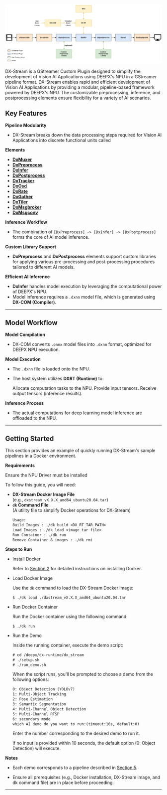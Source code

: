 ![](./../resources/overview.png)

DX-Stream is a GStreamer Custom Plugin designed to simplify the development of Vision AI Applications using DEEPX's NPU in a GStreamer pipeline format.
DX-Stream enables rapid and efficient development of Vision AI Applications by providing a modular, pipeline-based framework powered by DEEPX's NPU. The customizable preprocessing, inference, and postprocessing elements ensure flexibility for a variety of AI scenarios.

## Key Features
**Pipeline Modularity**

- DX-Stream breaks down the data processing steps required for Vision AI Applications into discrete functional units called

**Elements**

- [**DxMuxer**](./elements/dxmuxer.md)
- [**DxPreprocess**](./elements/dxpreprocess.md)
- [**DxInfer**](./elements/dxinfer.md)
- [**DxPostprocess**](./elements/dxpostprocess.md)
- [**DxTracker**](./elements/dxtracker.md)
- [**DxOsd**](./elements/dxosd.md)
- [**DxRate**](./elements/dxrate.md)
- [**DxGather**](./elements/dxgather.md)
- [**DxTiler**](./elements/dxtiler.md)
- [**DxMsgbroker**](./elements/dxmsgbroker.md)
- [**DxMsgconv**](./elements/dxmsgconv.md)

**Inference Workflow**

- The combination of `[DxPreprocess] -> [DxInfer] -> [DxPostprocess]` forms the core of AI model inference.

**Custom Library Support**

- **DxPreprocess** and **DxPostprocess** elements support custom libraries for applying various pre-processing and post-processing procedures tailored to different AI models.

**Efficient AI Inference**

- **DxInfer** handles model execution by leveraging the computational power of DEEPX's NPU.
- Model inference requires a `.dxnn` model file, which is generated using **DX-COM (Compiler)**.

---

## Model Workflow

**Model Compilation**

- DX-COM converts `.onnx` model files into `.dxnn` format, optimized for DEEPX NPU execution.

**Model Execution**

- The `.dxnn` file is loaded onto the NPU.
- The host system utilizes **DXRT (Runtime)** to:

    Allocate computation tasks to the NPU.
    Provide input tensors.
    Receive output tensors (inference results).

**Inference Process**

- The actual computations for deep learning model inference are offloaded to the NPU.

---

## Getting Started

This section provides an example of quickly running DX-Stream's sample pipelines in a Docker environment.

**Requirements**

Ensure the NPU Driver must be installed

To follow this guide, you will need:

- **DX-Stream Docker Image File**  
  (e.g., `dxstream_vX.X.X_amd64_ubuntu20.04.tar`)
- **`dk` Command File**  
  (A utility file to simplify Docker operations for DX-Stream)
    ```
    Usage:
    Build Images : ./dk build <DX_RT_TAR_PATH>
    Load Images : ./dk load <image tar file>
    Run Container : ./dk run
    Remove Container & images : ./dk rmi
    ```

**Steps to Run**

- Install Docker

    Refer to [Section 2](./installation.md) for detailed instructions on installing Docker.

- Load Docker Image

    Use the `dk` command to load the DX-Stream Docker image:

    ```
    $ ./dk load ./dxstream_vX.X.X_amd64_ubuntu20.04.tar
    ```

- Run Docker Container

    Run the Docker container using the following command:

    ```
    $ ./dk run
    ```

- Run the Demo

    Inside the running container, execute the demo script:

    ```
    # cd /deepx/dx-runtime/dx_stream
    # ./setup.sh
    # ./run_demo.sh
    ```

    When the script runs, you'll be prompted to choose a demo from the following options:

    ```
    0: Object Detection (YOLOv7)
    1: Multi-Object Tracking
    2: Pose Estimation
    3: Semantic Segmentation
    4: Multi-Channel Object Detection
    5: Multi-Channel RTSP
    6: secondary mode
    which AI demo do you want to run:(timeout:10s, default:0)
    ```
    Enter the number corresponding to the desired demo to run it.
    
    If no input is provided within 10 seconds, the default option (0: Object Detection) will execute.

**Notes**

- Each demo corresponds to a pipeline described in [Section 5](./pipelines/object_detection.md).

- Ensure all prerequisites (e.g., Docker installation, DX-Stream image, and dk command file) are in place before proceeding.

---
